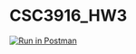 # CSC3916_HW3

[![Run in Postman](https://run.pstmn.io/button.svg)](https://god.postman.co/run-collection/3e06d34a44942960184d?action=collection%2Fimport)
